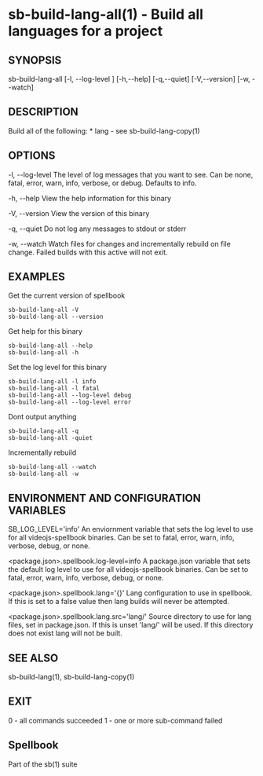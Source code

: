 # sb-build-lang-all(1) - Build all languages for a project

## SYNOPSIS

  sb-build-lang-all [-l, --log-level <level>] [-h,--help] [-q,--quiet] [-V,--version]
                    [-w, --watch]

## DESCRIPTION

  Build all of the following:
    * lang - see sb-build-lang-copy(1)

## OPTIONS

  -l, --log-level <level>
    The level of log messages that you want to see. Can be none, fatal, error,
    warn, info, verbose, or debug. Defaults to info.

  -h, --help
    View the help information for this binary

  -V, --version
    View the version of this binary

  -q, --quiet
    Do not log any messages to stdout or stderr

  -w, --watch
    Watch files for changes and incrementally rebuild on file change.
    Failed builds with this active will not exit.

## EXAMPLES

  Get the current version of spellbook

    sb-build-lang-all -V
    sb-build-lang-all --version

  Get help for this binary

    sb-build-lang-all --help
    sb-build-lang-all -h

  Set the log level for this binary

    sb-build-lang-all -l info
    sb-build-lang-all -l fatal
    sb-build-lang-all --log-level debug
    sb-build-lang-all --log-level error

  Dont output anything

    sb-build-lang-all -q
    sb-build-lang-all -quiet

  Incrementally rebuild

    sb-build-lang-all --watch
    sb-build-lang-all -w

## ENVIRONMENT AND CONFIGURATION VARIABLES

  SB_LOG_LEVEL='info'
    An enviornment variable that sets the log level to use for all videojs-spellbook
    binaries. Can be set to fatal, error, warn, info, verbose, debug, or none.

  <package.json>.spellbook.log-level=info
    A package.json variable that sets the default log level to use for all videojs-spellbook
    binaries. Can be set to fatal, error, warn, info, verbose, debug, or none.

  <package.json>.spellbook.lang='{}'
    Lang configuration to use in spellbook. If this is set to a false value then lang
    builds will never be attempted.

  <package.json>.spellbook.lang.src='lang/'
    Source directory to use for lang files, set in package.json. If this is unset
    'lang/' will be used. If this directory does not exist lang will not be built.

## SEE ALSO

  sb-build-lang(1), sb-build-lang-copy(1)

## EXIT

  0 - all commands succeeded
  1 - one or more sub-command failed

## Spellbook

  Part of the sb(1) suite
